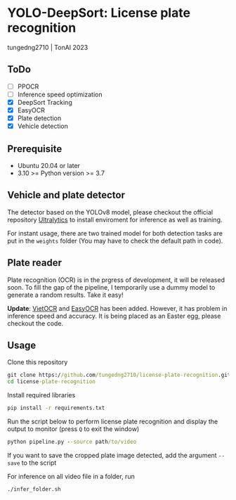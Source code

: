 # YOLO-DeepSort: License plate recognition
tungedng2710 | TonAI 2023
## ToDo
- [ ] PPOCR
- [ ] Inference speed optimization
- [x] DeepSort Tracking 
- [x] EasyOCR
- [x] Plate detection
- [x] Vehicle detection

## Prerequisite
* Ubuntu 20.04 or later
* 3.10 >= Python version >= 3.7

## Vehicle and plate detector
The detector based on the YOLOv8 model, please checkout the official repository [Ultralytics](https://github.com/ultralytics/ultralytics) to install enviroment for inference as well as training.

For instant usage, there are two trained model for both detection tasks are put in the ```weights``` folder (You may have to check the default path in code).

## Plate reader
Plate recognition (OCR) is in the prgress of development, it will be released soon. To fill the gap of the pipeline, I temporarily use a dummy model to generate a random results. Take it easy!

**Update**: [VietOCR](https://github.com/pbcquoc/vietocr) and [EasyOCR](https://github.com/JaidedAI/EasyOCR) has been added. However, it has problem in inference speed and accuracy. It is being placed as an Easter egg, please checkout the code.

## Usage
Clone this repository
```bat
git clone https://github.com/tungedng2710/license-plate-recognition.git
cd license-plate-recognition
```
Install required libraries
```bat
pip install -r requirements.txt
```
Run the script below to perform license plate recognition and display the output to monitor (press ```Q``` to exit the window)
```bat 
python pipeline.py --source path/to/video
```
If you want to save the cropped plate image detected, add the argument ```--save``` to the script

For inference on all video file in a folder, run 
```bat
./infer_folder.sh
```